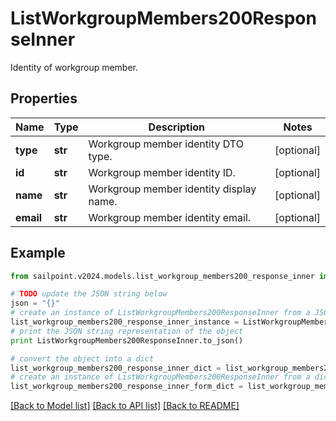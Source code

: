 # ListWorkgroupMembers200ResponseInner

Identity of workgroup member.

## Properties

Name | Type | Description | Notes
------------ | ------------- | ------------- | -------------
**type** | **str** | Workgroup member identity DTO type. | [optional] 
**id** | **str** | Workgroup member identity ID. | [optional] 
**name** | **str** | Workgroup member identity display name. | [optional] 
**email** | **str** | Workgroup member identity email. | [optional] 

## Example

```python
from sailpoint.v2024.models.list_workgroup_members200_response_inner import ListWorkgroupMembers200ResponseInner

# TODO update the JSON string below
json = "{}"
# create an instance of ListWorkgroupMembers200ResponseInner from a JSON string
list_workgroup_members200_response_inner_instance = ListWorkgroupMembers200ResponseInner.from_json(json)
# print the JSON string representation of the object
print ListWorkgroupMembers200ResponseInner.to_json()

# convert the object into a dict
list_workgroup_members200_response_inner_dict = list_workgroup_members200_response_inner_instance.to_dict()
# create an instance of ListWorkgroupMembers200ResponseInner from a dict
list_workgroup_members200_response_inner_form_dict = list_workgroup_members200_response_inner.from_dict(list_workgroup_members200_response_inner_dict)
```
[[Back to Model list]](../README.md#documentation-for-models) [[Back to API list]](../README.md#documentation-for-api-endpoints) [[Back to README]](../README.md)


